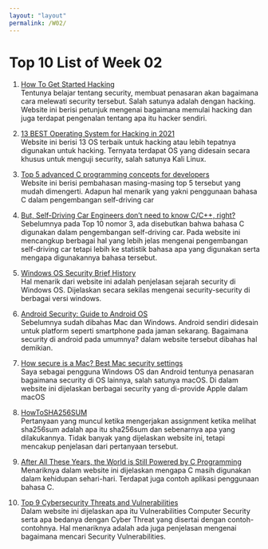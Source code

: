 ```yaml
---
layout: "layout"
permalink: /W02/
---
```


# Top 10 List of Week 02

1. [How To Get Started Hacking](https://www.cc.gatech.edu/~krwatson/how_to_get_started_hacking.html)<br>
Tentunya belajar tentang security, membuat penasaran akan bagaimana cara melewati security tersebut. Salah satunya adalah dengan hacking. Website ini berisi petunjuk mengenai bagaimana memulai hacking dan juga terdapat pengenalan tentang apa itu hacker sendiri.

2. [13 BEST Operating System for Hacking in 2021](https://www.guru99.com/best-os-hacking.html)<br>
Website ini berisi 13 OS terbaik untuk hacking atau lebih tepatnya digunakan untuk hacking. Ternyata terdapat OS yang didesain secara khusus untuk menguji security, salah satunya Kali Linux.

3. [Top 5 advanced C programming concepts for developers](https://www.educative.io/blog/advanced-c-programming-concepts-for-developers)<br>
Website ini berisi pembahasan masing-masing top 5 tersebut yang mudah dimengerti. Adapun hal menarik yang yakni penggunaan bahasa C dalam pengembangan self-driving car 

4. [But, Self-Driving Car Engineers don’t need to know C/C++, right?](https://medium.com/@mimoralea/but-self-driving-car-engineers-dont-need-to-know-c-c-right-3230725a7542)<br>
Sebelumnya pada Top 10 nomor 3, ada disebutkan bahwa bahasa C digunakan dalam pengembangan self-driving car. Pada website ini mencangkup berbagai hal yang lebih jelas mengenai pengembangan self-driving car tetapi lebih ke statistik bahasa apa yang digunakan serta mengapa digunakannya bahasa tersebut.

5. [Windows OS Security Brief History](https://resources.infosecinstitute.com/topic/windows-os-security-brief-history/)<br>
Hal menarik dari website ini adalah penjelasan sejarah security di Windows OS. Dijelaskan secara sekilas mengenai security-security di berbagai versi windows.

6. [Android Security: Guide to Android OS](https://www.veracode.com/security/android-security)<br>
Sebelumnya sudah dibahas Mac dan Windows. Android sendiri didesain untuk platform seperti smartphone pada jaman sekarang. Bagaimana security di android pada umumnya? dalam website tersebut dibahas hal demikian.

7. [How secure is a Mac? Best Mac security settings](https://www.macworld.co.uk/feature/security-firewall-3643100/)<br>
Saya sebagai pengguna Windows OS dan Android tentunya penasaran bagaimana security di OS lainnya, salah satunya macOS. Di dalam website ini dijelaskan berbagai security yang di-provide Apple dalam macOS

8. [HowToSHA256SUM](https://help.ubuntu.com/community/HowToSHA256SUM)<br>
Pertanyaan yang muncul ketika mengerjakan assignment ketika melihat sha256sum adalah apa itu sha256sum dan sebenarnya apa yang dilakukannya. Tidak banyak yang dijelaskan website ini, tetapi mencakup penjelasan dari pertanyaan tersebut.

9. [After All These Years, the World is Still Powered by C Programming](https://www.toptal.com/c/after-all-these-years-the-world-is-still-powered-by-c-programming)<br>
Menariknya dalam website ini dijelaskan mengapa C masih digunakan dalam kehidupan sehari-hari. Terdapat juga contoh aplikasi penggunaan bahasa C.

10. [Top 9 Cybersecurity Threats and Vulnerabilities](https://www.compuquip.com/blog/cybersecurity-threats-vulnerabilities)<br>
Dalam website ini dijelaskan apa itu Vulnerabilities Computer Security serta apa bedanya dengan Cyber Threat yang disertai dengan contoh-contohnya. Hal menariknya adalah ada juga penjelasan mengenai bagaimana mencari Security Vulnerabilities.
